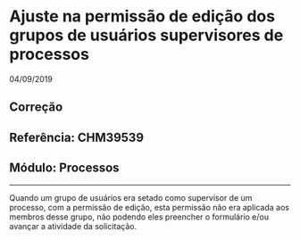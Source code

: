 # Ajuste na permissão de edição dos grupos de usuários supervisores de processos
04/09/2019
## Correção
## Referência: CHM39539
## Módulo: Processos
***

Quando um grupo de usuários era setado como supervisor de um processo, com a permissão de edição, esta permissão não era aplicada aos membros desse grupo, não podendo eles preencher o formulário e/ou avançar a atividade da solicitação.